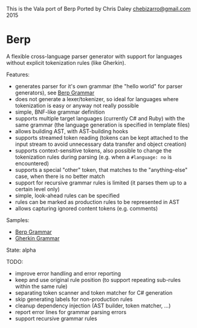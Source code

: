 This is the Vala port of Berp
Ported by Chris Daley <chebizarro@gmail.com> 2015

Berp
====

A flexible cross-language parser generator with support for languages without explicit tokenization rules (like Gherkin).

Features:

* generates parser for it's own grammar (the "hello world" for parser generators), see [Berp Grammar](https://github.com/gasparnagy/berp/blob/master/src/Berp/BerpGrammar/BerpGrammar.berp)
* does not generate a lexer/tokenizer, so ideal for languages where tokenization is easy or anyway not really possible
* simple, BNF-like grammar definition
* supports multiple target languages (currently C# and Ruby) with the same grammar (the language generation is specified in template files)
* allows building AST, with AST-building hooks
* supports streamed token reading (tokens can be kept attached to the input stream to avoid unnecessary data transfer and object creation)
* supports context-sensitive tokens, also possible to change the tokenization rules during parsing (e.g. when a ``#language: no`` is encountered)
* supports a special "other" token, that matches to the "anything-else" case, when there is no better match
* support for recursive grammar rules is limited (it parses them up to a certain level only)
* simple, look-ahead rules can be specified
* rules can be marked as production rules to be represented in AST
* allows capturing ignored content tokens (e.g. comments)

Samples:

* [Berp Grammar](https://github.com/gasparnagy/berp/blob/master/src/Berp/BerpGrammar/BerpGrammar.berp)
* [Gherkin Grammar](https://github.com/gasparnagy/berp/blob/master/examples/gherkin/GherkinGrammar.berp)

State: alpha

TODO:

* improve error handling and error reporting
* keep and use original rule position (to support repeating sub-rules within the same rule)
* separating token scanner and token matcher for C# generation
* skip generating labels for non-production rules
* cleanup dependency injection (AST builder, token matcher, ...)
* report error lines for grammar parsing errors
* support recursive grammar rules


